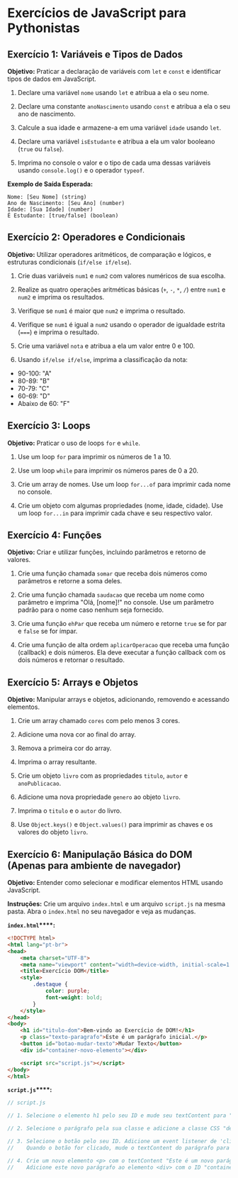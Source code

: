 # Exercícios de JavaScript para Pythonistas

## Exercício 1: Variáveis e Tipos de Dados

**Objetivo:** Praticar a declaração de variáveis com `let` e `const` e identificar tipos de dados em JavaScript.

1. Declare uma variável `nome` usando `let` e atribua a ela o seu nome.

1. Declare uma constante `anoNascimento` usando `const` e atribua a ela o seu ano de nascimento.

1. Calcule a sua idade e armazene-a em uma variável `idade` usando `let`.

1. Declare uma variável `isEstudante` e atribua a ela um valor booleano (`true` ou `false`).

1. Imprima no console o valor e o tipo de cada uma dessas variáveis usando `console.log()` e o operador `typeof`.

**Exemplo de Saída Esperada:**

```
Nome: [Seu Nome] (string)
Ano de Nascimento: [Seu Ano] (number)
Idade: [Sua Idade] (number)
É Estudante: [true/false] (boolean)
```

## Exercício 2: Operadores e Condicionais

**Objetivo:** Utilizar operadores aritméticos, de comparação e lógicos, e estruturas condicionais (`if/else if/else`).

1. Crie duas variáveis `num1` e `num2` com valores numéricos de sua escolha.

1. Realize as quatro operações aritméticas básicas (`+`, `-`, `*`, `/`) entre `num1` e `num2` e imprima os resultados.

1. Verifique se `num1` é maior que `num2` e imprima o resultado.

1. Verifique se `num1` é igual a `num2` usando o operador de igualdade estrita (`===`) e imprima o resultado.

1. Crie uma variável `nota` e atribua a ela um valor entre 0 e 100.

1. Usando `if/else if/else`, imprima a classificação da nota:
  - 90-100: "A"
  - 80-89: "B"
  - 70-79: "C"
  - 60-69: "D"
  - Abaixo de 60: "F"

## Exercício 3: Loops

**Objetivo:** Praticar o uso de loops `for` e `while`.

1. Use um loop `for` para imprimir os números de 1 a 10.

1. Use um loop `while` para imprimir os números pares de 0 a 20.

1. Crie um array de nomes. Use um loop `for...of` para imprimir cada nome no console.

1. Crie um objeto com algumas propriedades (nome, idade, cidade). Use um loop `for...in` para imprimir cada chave e seu respectivo valor.

## Exercício 4: Funções

**Objetivo:** Criar e utilizar funções, incluindo parâmetros e retorno de valores.

1. Crie uma função chamada `somar` que receba dois números como parâmetros e retorne a soma deles.

1. Crie uma função chamada `saudacao` que receba um nome como parâmetro e imprima "Olá, [nome]!" no console. Use um parâmetro padrão para o nome caso nenhum seja fornecido.

1. Crie uma função `ehPar` que receba um número e retorne `true` se for par e `false` se for ímpar.

1. Crie uma função de alta ordem `aplicarOperacao` que receba uma função (callback) e dois números. Ela deve executar a função callback com os dois números e retornar o resultado.

## Exercício 5: Arrays e Objetos

**Objetivo:** Manipular arrays e objetos, adicionando, removendo e acessando elementos.

1. Crie um array chamado `cores` com pelo menos 3 cores.

1. Adicione uma nova cor ao final do array.

1. Remova a primeira cor do array.

1. Imprima o array resultante.

1. Crie um objeto `livro` com as propriedades `titulo`, `autor` e `anoPublicacao`.

1. Adicione uma nova propriedade `genero` ao objeto `livro`.

1. Imprima o `titulo` e o `autor` do livro.

1. Use `Object.keys()` e `Object.values()` para imprimir as chaves e os valores do objeto `livro`.

## Exercício 6: Manipulação Básica do DOM (Apenas para ambiente de navegador)

**Objetivo:** Entender como selecionar e modificar elementos HTML usando JavaScript.

**Instruções:** Crie um arquivo `index.html` e um arquivo `script.js` na mesma pasta. Abra o `index.html` no seu navegador e veja as mudanças.

**`index.html`****:**

```html
<!DOCTYPE html>
<html lang="pt-br">
<head>
    <meta charset="UTF-8">
    <meta name="viewport" content="width=device-width, initial-scale=1.0">
    <title>Exercício DOM</title>
    <style>
        .destaque {
            color: purple;
            font-weight: bold;
        }
    </style>
</head>
<body>
    <h1 id="titulo-dom">Bem-vindo ao Exercício de DOM!</h1>
    <p class="texto-paragrafo">Este é um parágrafo inicial.</p>
    <button id="botao-mudar-texto">Mudar Texto</button>
    <div id="container-novo-elemento"></div>

    <script src="script.js"></script>
</body>
</html>
```

**`script.js`****:**

```javascript
// script.js

// 1. Selecione o elemento h1 pelo seu ID e mude seu textContent para "DOM Manipulado!".

// 2. Selecione o parágrafo pela sua classe e adicione a classe CSS "destaque" a ele.

// 3. Selecione o botão pelo seu ID. Adicione um event listener de 'click' a ele.
//    Quando o botão for clicado, mude o textContent do parágrafo para "Texto alterado pelo clique!".

// 4. Crie um novo elemento <p> com o textContent "Este é um novo parágrafo criado via JS!".
//    Adicione este novo parágrafo ao elemento <div> com o ID "container-novo-elemento".
```
